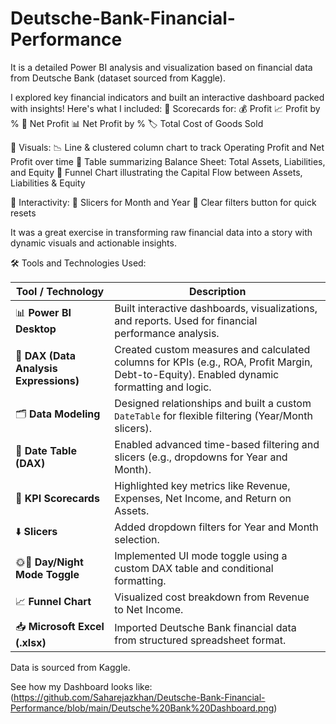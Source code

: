 # Deutsche-Bank-Financial-Performance

 It is a detailed Power BI analysis and visualization based on financial data from Deutsche Bank (dataset sourced from Kaggle).

 I explored key financial indicators and built an interactive dashboard packed with insights! Here's what I included:
📌 Scorecards for:
💰 Profit
📈 Profit by %
🧾 Net Profit
📊 Net Profit by %
🏷️ Total Cost of Goods Sold

📌 Visuals:
📉 Line & clustered column chart to track Operating Profit and Net Profit over time
🧮 Table summarizing Balance Sheet: Total Assets, Liabilities, and Equity
🔻 Funnel Chart illustrating the Capital Flow between Assets, Liabilities & Equity

📌 Interactivity:
🔘 Slicers for Month and Year
🧹 Clear filters button for quick resets

It was a great exercise in transforming raw financial data into a story with dynamic visuals and actionable insights.

🛠️ Tools and Technologies Used:

|    Tool / Technology                   | Description                                                                                                                               |
| -------------------------------------- | ----------------------------------------------------------------------------------------------------------------------------------------- |
| 📊 **Power BI Desktop**                | Built interactive dashboards, visualizations, and reports. Used for financial performance analysis.                                       |
| 🧠 **DAX (Data Analysis Expressions)** | Created custom measures and calculated columns for KPIs (e.g., ROA, Profit Margin, Debt-to-Equity). Enabled dynamic formatting and logic. |
| 🗂️ **Data Modeling**                   | Designed relationships and built a custom `DateTable` for flexible filtering (Year/Month slicers).                                        |
| 📅 **Date Table (DAX)**                | Enabled advanced time-based filtering and slicers (e.g., dropdowns for Year and Month).                                                   |
| 🧮 **KPI Scorecards**                  | Highlighted key metrics like Revenue, Expenses, Net Income, and Return on Assets.                                                         |
| ⬇️ **Slicers**                         | Added dropdown filters for Year and Month selection.                                                                                      |
| 🌞🌙 **Day/Night Mode Toggle**         | Implemented UI mode toggle using a custom DAX table and conditional formatting.                                                           |
| 📈 **Funnel Chart**                    | Visualized cost breakdown from Revenue to Net Income.                                                                                     |
| 📥 **Microsoft Excel (.xlsx)**         | Imported Deutsche Bank financial data from structured spreadsheet format.                                                                 |


Data is sourced from Kaggle. 

See how my Dashboard looks like: (https://github.com/Saharejazkhan/Deutsche-Bank-Financial-Performance/blob/main/Deutsche%20Bank%20Dashboard.png)
